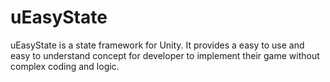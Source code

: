 # uEasyState
uEasyState is a state framework for Unity. It provides a easy to use and easy to understand concept for developer to implement their game without complex coding and logic.
